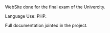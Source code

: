 WebSite done for the final exam of the Univercity.

Language Use: PHP.

Full documentation jointed in the project.
